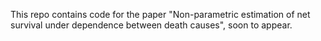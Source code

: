 This repo contains code for the paper "Non-parametric estimation of net survival under dependence between death causes", soon to appear.